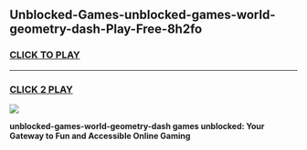 
## Unblocked-Games-unblocked-games-world-geometry-dash-Play-Free-8h2fo
<h3>
<a href="https://premium76.site?title=unblocked-games-world-geometry-dash&ref=18A1">CLICK TO PLAY</a></h3>
<hr>

<h3>
<a href="https://premium76.site?title=unblocked-games-world-geometry-dash&ref=18A1">CLICK 2 PLAY</a>
  
</h3>

<a href="https://premium76.site?title=unblocked-games-world-geometry-dash&ref=18A1"><img src="https://clearcache.store/games.png"></a>


**unblocked-games-world-geometry-dash games unblocked: Your Gateway to Fun and Accessible Online Gaming**
